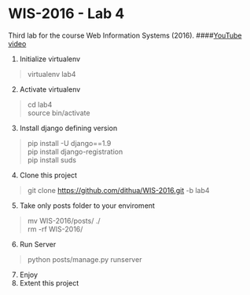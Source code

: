 # WIS-2016 - Lab 4
Third lab for the course Web Information Systems (2016).
####[YouTube video](https://www.youtube.com/watch?v=HYbRiZBgN1o)

1. Initialize virtualenv
> virtualenv lab4

2. Activate virtualenv
> cd lab4  
> source bin/activate

3. Install django defining version
> pip install -U django==1.9  
> pip install django-registration  
> pip install suds

4. Clone this project
> git clone https://github.com/dithua/WIS-2016.git -b lab4

5. Take only posts folder to your enviroment
> mv WIS-2016/posts/ ./  
> rm -rf WIS-2016/

6. Run Server
> python posts/manage.py runserver

7. Enjoy
8. Extent this project

